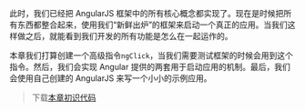 此时，我们已经把 AngularJS 框架中的所有核心概念都实现了。现在是时候把所有东西都整合起来，使用我们“新鲜出炉”的框架来启动一个真正的应用。当我们这样做之后，就能看到我们开发的所有功能是怎么在一起运作的。

本章我们打算创建一个高级指令`ngClick`，当我们需要测试框架的时候会用到这个指令。然后，我们会实现 Angular 提供的两套用于启动应用的机制。最后，我们会使用自己创建的 AngularJS 来写一个小小的示例应用。

> 下载[本章初识代码](https://github.com/teropa/build-your-own-angularjs/releases/tag/chapter23-components)